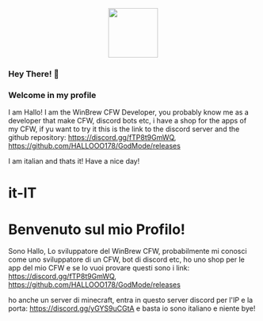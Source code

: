 <div id="header" align="center">
  <img src="https://styles.redditmedia.com/t5_8jeheu/styles/communityIcon_lx5971axxc4b1.png?width=256&s=4eeb3d3729111fd602869ef3f0678bbf11a699e3" width="100"/>
</div>


### Hey There! 👋
### Welcome in my profile
I am Hallo! I am the WinBrew CFW Developer, you probably know me as
a developer that make CFW, discord bots etc, i have a shop for the
apps of my CFW, if yu want to try it this is the link to the discord
server and the github repository: https://discord.gg/fTP8t9GmWQ, 
https://github.com/HALLOOO178/GodMode/releases

I am italian and thats it! Have a nice day!


# it-IT
# Benvenuto sul mio Profilo!
Sono Hallo, Lo sviluppatore del WinBrew CFW, probabilmente mi conosci come
uno sviluppatore di un CFW, bot di discord etc, ho uno shop per le app del mio CFW
e se lo vuoi provare questi sono i link: https://discord.gg/fTP8t9GmWQ, 
https://github.com/HALLOOO178/GodMode/releases

ho anche un server di minecraft, entra in questo server discord per l'IP e la porta:
https://discord.gg/yGYS9uCGtA e basta io sono italiano e niente bye!
